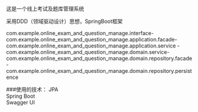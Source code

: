 这是一个线上考试及题库管理系统

采用DDD（领域驱动设计）思想，SpringBoot框架

com.example.online_exam_and_question_manage.interface-com.example.online_exam_and_question_manage.application.facade-com.example.online_exam_and_question_manage.application.service
-com.example.online_exam_and_question_manage.domain.service-com.example.online_exam_and_question_manage.domain.repository.facade
-com.example.online_exam_and_question_manage.domain.repository.persistence

###使用的技术：
JPA  
Spring Boot  
Swagger UI


